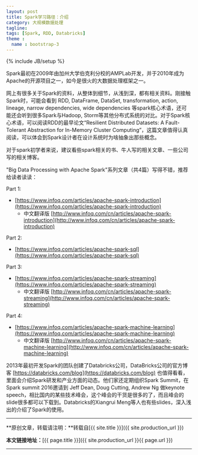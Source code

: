 ```yaml
---
layout: post
title: Spark学习路径：介绍
category: 大规模数据处理
tagline: 
tags: [Spark, RDD, Databricks]
theme :
  name : bootstrap-3
---
```

{% include JB/setup %}

Spark最初在2009年由加州大学伯克利分校的AMPLab开发，并于2010年成为Apache的开源项目之一，如今是很火的大数据处理框架之一。

网上有很多关于Spark的资料，从整体到细节，从浅到深，都有相关资料。刚接触Spark时，可能会看到 RDD, DataFrame, DataSet, transformation, action, lineage, narrow dependencies, wide dependencies 等spark核心术语，还可能还会听到很多Spark与Hadoop, Storm等其他分布式系统的对比。对于Spark核心术语，可以阅读RDD的最早论文“Resilient Distributed Datasets: A Fault-Tolerant Abstraction for In-Memory Cluster Computing”，这篇文章值得认真阅读，可以体会到Spark设计者在设计系统时为啥抽象出那些概念。

对于spark初学者来说，建议看些spark相关的书、牛人写的相关文章、一些公司写的相关博客。

"Big Data Processing with Apache Spark"系列文章（共4篇）写得不错，推荐给读者读读：

Part 1:
+ [https://www.infoq.com/articles/apache-spark-introduction](https://www.infoq.com/articles/apache-spark-introduction)
  - 中文翻译版 [http://www.infoq.com/cn/articles/apache-spark-introduction](http://www.infoq.com/cn/articles/apache-spark-introduction)

Part 2:
+ [https://www.infoq.com/articles/apache-spark-sql](https://www.infoq.com/articles/apache-spark-sql)

Part 3:
+ [https://www.infoq.com/articles/apache-spark-streaming](https://www.infoq.com/articles/apache-spark-streaming)
  - 中文翻译版 [http://www.infoq.com/cn/articles/apache-spark-streaming](http://www.infoq.com/cn/articles/apache-spark-streaming)

Part 4:
+ [https://www.infoq.com/articles/apache-spark-machine-learning](https://www.infoq.com/articles/apache-spark-machine-learning)
  - 中文翻译版 [http://www.infoq.com/cn/articles/apache-spark-machine-learning](http://www.infoq.com/cn/articles/apache-spark-machine-learning)

2013年最初开发Spark的团队创建了Databricks公司，DataBricks公司的官方博客 [https://databricks.com/blog](https://databricks.com/blog) 也值得看看，里面会介绍Spark研发和产业方面的动态。他们家还定期组织Spark Summit，在Spark summit 2016邀请到 Jeff Dean, Doug Cutting, Andrew Ng 做keynote speech，相比国内的某些技术峰会，这个峰会的干货是很多的了，而且峰会的slide很多都可以下载到。Databricks的Xiangrui Meng等人也有些slides，深入浅出的介绍了Spark的使用。

* * *

**原创文章，转载请注明：**转载自[{{ site.title }}]({{ site.production_url }})

**本文链接地址：**[{{ page.title }}]({{ site.production_url }}{{ page.url }})

* * *
